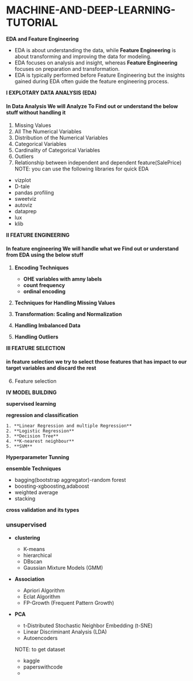 # MACHINE-AND-DEEP-LEARNING-TUTORIAL

**EDA and Feature Engineering**

- EDA is about understanding the data, while **Feature Engineering** is about transforming and improving the data for modeling.
- EDA focuses on analysis and insight, whereas **Feature Engineering** focuses on preparation and transformation.
- EDA is typically performed before Feature Engineering but the insights gained during EDA often guide the feature engineering process.

**I EXPLOTARY DATA ANALYSIS (EDA)**
#### In Data Analysis We will Analyze To Find out or understand the below stuff without handling it
1. Missing Values
2. All The Numerical Variables
3. Distribution of the Numerical Variables
4. Categorical Variables
5. Cardinality of Categorical Variables
6. Outliers
7. Relationship between independent and dependent feature(SalePrice)
NOTE: you can use the following libraries  for quick EDA
- vizplot
- D-tale
- pandas profiling
- sweetviz
- autoviz
- dataprep
- lux
- klib

**II FEATURE ENGINEERING**
#### In feature engineering We will handle what we Find out or understand from EDA using the  below stuff

1. **Encoding Techniques**

    - **OHE variables with amny labels**
    - **count frequency**
    - **ordinal encoding**
   
2. **Techniques for Handling Missing Values**
3. **Transformation: Scaling and Normalization**
4. **Handling Imbalanced Data**
5. **Handling Outliers**
   
**III FEATURE SELECTION**
#### in feature selection we try to select those features that has impact to our target variables and discard the rest

6. Feature selection

**IV MODEL BUILDING**

**supervised learning**

**regression and classification**
    
    1. **Linear Regression and multiple Regression**   
    2. **Logistic Regression**
    3. **Decision Tree**
    4. **K-nearest neighbour**
    5. **SVM**
       
**Hyperparameter Tunning**

**ensemble Techniques**

- bagging(bootstrap aggregator)-random forest
- boosting-xgboosting,adaboost
- weighted average
- stacking
  
**cross validation and its types**

### unsupervised  
- **clustering**
    - K-means
    - hierarchical
    - DBscan
    - Gaussian Mixture Models (GMM)

- **Association**
    - Apriori Algorithm
    - Eclat Algorithm
    - FP-Growth (Frequent Pattern Growth)

- **PCA**
    - t-Distributed Stochastic Neighbor Embedding (t-SNE)
    - Linear Discriminant Analysis (LDA)
    - Autoencoders



  



  NOTE: to get dataset
  - kaggle
  - paperswithcode
  - 
  
